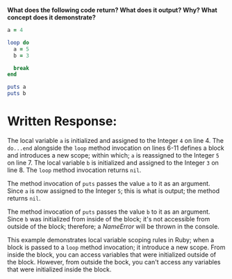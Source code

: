**What does the following code return? What does it output? Why? What concept does it demonstrate?**

```ruby
a = 4

loop do
  a = 5
  b = 3

  break
end

puts a
puts b
```
# Written Response:

The local variable `a` is initialized and assigned to the Integer `4` on line 4. The `do...end` alongside the `loop` method invocation on lines 6-11 defines a block and introduces a new scope; within which; `a` is reassigned to the Integer `5` on line 7. The local variable `b` is initialized and assigned to the Integer `3` on line 8. The `loop` method invocation returns `nil`.

The method invocation of `puts` passes the value `a` to it as an argument. Since `a` is now assigned to the Integer `5`; this is what is output; the method returns `nil`.

The method invocation of `puts` passes the value `b` to it as an argument. Since `b` was initialized from inside of the block; it's not accessible from outside of the block; therefore; a *NameError* will be thrown in the console.

This example demonstrates local variable scoping rules in Ruby; when a block is passed to a `loop` method invocation; it introduce a new scope. From inside the block, you can access variables that were initialized outside of the block. However, from outside the bock, you can't access any variables that were initialized inside the block.



